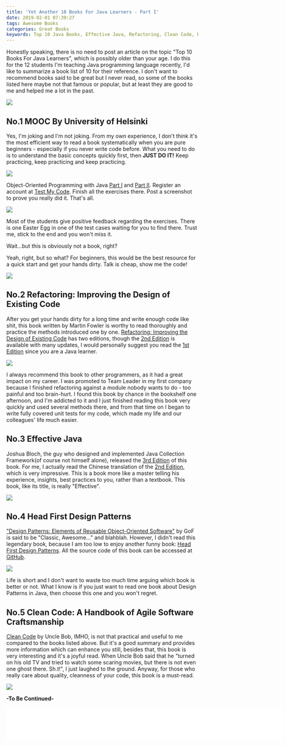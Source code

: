 ```yaml
---
title: 'Yet Another 10 Books For Java Learners - Part I'
date: 2019-02-01 07:39:27
tags: Awesome Books
categories: Great Books
keywords: Top 10 Java Books, Effective Java, Refactoring, Clean Code, Head First Design Pattern
---
```


Honestly speaking, there is no need to post an article on the topic "Top 10 Books For Java Learners", which is possibly older than your age. I do this for the 12 students I'm teaching Java programming language recently, I'd like to summarize a book list of 10 for their reference. I don't want to recommend books said to be great but I never read, so some of the books listed here maybe not that famous or popular, but at least they are good to me and helped me a lot in the past.

![](https://www.dropbox.com/s/6cir6bgtlzzl94j/books.jpg?dl=1)<!-- more -->

## No.1 MOOC By University of Helsinki

Yes, I'm joking and I'm not joking. From my own experience, I don't think it's the most efficient way to read a book systematically when you are pure beginners - especially if you never write code before. What you need to do is to understand the basic concepts quickly first, then **JUST DO IT!** Keep practicing, keep practicing and keep practicing.

<a target="_blank" href="https://www.amazon.com/NIKE-Sportswear-Swoosh-Varsity-Medium/dp/B00TFAEPRA/ref=as_li_ss_il?ie=UTF8&qid=1549036398&sr=8-1&keywords=Just+do+it&linkCode=li3&tag=javaneversleep-20&linkId=a45c1168c1454889779b81a6c9304ada&language=en_US" target="_blank"><img border="0" src="//ws-na.amazon-adsystem.com/widgets/q?_encoding=UTF8&ASIN=B00TFAEPRA&Format=_SL250_&ID=AsinImage&MarketPlace=US&ServiceVersion=20070822&WS=1&tag=javaneversleep-20&language=en_US" ></a><img src="https://ir-na.amazon-adsystem.com/e/ir?t=javaneversleep-20&language=en_US&l=li3&o=1&a=B00TFAEPRA" width="1" height="1" border="0" alt="" style="border:none !important; margin:0px !important;" />

Object-Oriented Programming with Java [Part I](https://materiaalit.github.io/2013-oo-programming/part1/week-1/) and [Part II](https://materiaalit.github.io/2013-oo-programming/part2/week-7/). Register an account at [Test My Code](https://tmc.mooc.fi/user/new). Finish all the exercises there. Post a screenshot to prove you really did it. That's all.

![](https://www.dropbox.com/s/fg5ceqyklz7x6wf/mooc-part1-109.jpg?dl=1)

Most of the students give positive feedback regarding the exercises. There is one Easter Egg in one of the test cases waiting for you to find there. Trust me, stick to the end and you won't miss it.

Wait...but this is obviously not a book, right?

Yeah, right, but so what? For beginners, this would be the best resource for a quick start and get your hands dirty. Talk is cheap, show me the code!

<a target="_blank" href="https://www.amazon.com/gp/product/B01FOTSHLA/ref=as_li_tl?ie=UTF8&camp=1789&creative=9325&creativeASIN=B01FOTSHLA&linkCode=as2&tag=javaneversleep-20&linkId=314168ef8b7dd05181532e41f8c561dc"><img border="0" src="//ws-na.amazon-adsystem.com/widgets/q?_encoding=UTF8&MarketPlace=US&ASIN=B01FOTSHLA&ServiceVersion=20070822&ID=AsinImage&WS=1&Format=_SL250_&tag=javaneversleep-20" ></a><img src="//ir-na.amazon-adsystem.com/e/ir?t=javaneversleep-20&l=am2&o=1&a=B01FOTSHLA" width="1" height="1" border="0" alt="" style="border:none !important; margin:0px !important;" />

## No.2 Refactoring: Improving the Design of Existing Code

After you get your hands dirty for a long time and write enough code like shit, this book written by Martin Fowler is worthy to read thoroughly and practice the methods introduced one by one. [Refactoring: Improving the Design of Existing Code](https://amzn.to/2GeaV5Q) has two editions, though the [2nd Edition](https://amzn.to/2DOMhaE) is available with many updates, I would personally suggest you read the [1st Edition](https://amzn.to/2MKnHKN) since you are a Java learner.

<a target="_blank"  href="https://www.amazon.com/gp/product/0134757599/ref=as_li_tl?ie=UTF8&camp=1789&creative=9325&creativeASIN=0134757599&linkCode=as2&tag=javaneversleep-20&linkId=89250f6bdc5dbc4ec626099edabefb8d"><img border="0" src="//ws-na.amazon-adsystem.com/widgets/q?_encoding=UTF8&MarketPlace=US&ASIN=0134757599&ServiceVersion=20070822&ID=AsinImage&WS=1&Format=_SL250_&tag=javaneversleep-20" ></a><img src="//ir-na.amazon-adsystem.com/e/ir?t=javaneversleep-20&l=am2&o=1&a=0134757599" width="1" height="1" border="0" alt="" style="border:none !important; margin:0px !important;" />

I always recommend this book to other programmers, as it had a great impact on my career. I was promoted to Team Leader in my first company because I finished refactoring against a module nobody wants to do - too painful and too brain-hurt. I found this book by chance in the bookshelf one afternoon, and I'm addicted to it and I just finished reading this book very quickly and used several methods there, and from that time on I began to write fully covered unit tests for my code, which made my life and our colleagues' life much easier.

## No.3 Effective Java

Joshua Bloch, the guy who designed and implemented Java Collection Framework(of course not himself alone), released the [3rd Edition](https://amzn.to/2Ggl5D4) of this book. For me, I actually read the Chinese translation of the [2nd Edition](https://amzn.to/2S3qqoj), which is very impressive. This is a book more like a master telling his experience, insights, best practices to you, rather than a textbook. This book, like its title, is really "Effective".

<a target="_blank"  href="https://www.amazon.com/Effective-Java-Joshua-Bloch/dp/0134685997/ref=as_li_ss_il?ie=UTF8&qid=1549037913&sr=8-2&keywords=effective+java&linkCode=li3&tag=javaneversleep-20&linkId=fa9eefc833d196486daa8c9f8e92c294&language=en_US" target="_blank"><img border="0" src="//ws-na.amazon-adsystem.com/widgets/q?_encoding=UTF8&ASIN=0134685997&Format=_SL250_&ID=AsinImage&MarketPlace=US&ServiceVersion=20070822&WS=1&tag=javaneversleep-20&language=en_US" ></a><img src="https://ir-na.amazon-adsystem.com/e/ir?t=javaneversleep-20&language=en_US&l=li3&o=1&a=0134685997" width="1" height="1" border="0" alt="" style="border:none !important; margin:0px !important;" />

## No.4 Head First Design Patterns

["Design Patterns: Elements of Reusable Object-Oriented Software"](https://amzn.to/2WA1wvm) by GoF is said to be "Classic, Awesome..." and blahblah. However, I didn't read this legendary book, because I am too low to enjoy another funny book: [Head First Design Patterns](https://amzn.to/2MILzON). All the source code of this book can be accessed at [GitHub](https://github.com/bethrobson/Head-First-Design-Patterns).

<a target="_blank"  href="https://www.amazon.com/Head-First-Design-Patterns-Brain-Friendly/dp/0596007124/ref=as_li_ss_il?ie=UTF8&qid=1549038335&sr=8-1&keywords=head+first+design+patterns+2014&linkCode=li3&tag=javaneversleep-20&linkId=bce55d8f6d7171449418836de9a8d2d6&language=en_US" target="_blank"><img border="0" src="//ws-na.amazon-adsystem.com/widgets/q?_encoding=UTF8&ASIN=0596007124&Format=_SL250_&ID=AsinImage&MarketPlace=US&ServiceVersion=20070822&WS=1&tag=javaneversleep-20&language=en_US" ></a><img src="https://ir-na.amazon-adsystem.com/e/ir?t=javaneversleep-20&language=en_US&l=li3&o=1&a=0596007124" width="1" height="1" border="0" alt="" style="border:none !important; margin:0px !important;" />

Life is short and I don't want to waste too much time arguing which book is better or not. What I know is if you just want to read one book about Design Patterns in Java, then choose this one and you won't regret.

## No.5 Clean Code: A Handbook of Agile Software Craftsmanship

[Clean Code](https://amzn.to/2WCDZKn) by Uncle Bob, IMHO, is not that practical and useful to me compared to the books listed above. But it's a good summary and provides more information which can enhance you still, besides that, this book is very interesting and it's a joyful read. When Uncle Bob said that he "turned on his old TV and tried to watch some scaring movies, but there is not even one ghost there. Sh.t!", I just laughed to the ground. Anyway, for those who really care about quality, cleanness of your code, this book is a must-read.

<a target="_blank"  href="https://www.amazon.com/Clean-Code-Handbook-Software-Craftsmanship/dp/0132350882/ref=as_li_ss_il?ie=UTF8&qid=1549038518&sr=8-1&keywords=clean+code&linkCode=li3&tag=javaneversleep-20&linkId=586746e3093661bce05cf7b585646c25&language=en_US" target="_blank"><img border="0" src="//ws-na.amazon-adsystem.com/widgets/q?_encoding=UTF8&ASIN=0132350882&Format=_SL250_&ID=AsinImage&MarketPlace=US&ServiceVersion=20070822&WS=1&tag=javaneversleep-20&language=en_US" ></a><img src="https://ir-na.amazon-adsystem.com/e/ir?t=javaneversleep-20&language=en_US&l=li3&o=1&a=0132350882" width="1" height="1" border="0" alt="" style="border:none !important; margin:0px !important;" />

**-To Be Continued-**

<script type="text/javascript">
amzn_assoc_placement = "adunit0";
amzn_assoc_search_bar = "true";
amzn_assoc_tracking_id = "javaneversleep-20";
amzn_assoc_ad_mode = "manual";
amzn_assoc_ad_type = "smart";
amzn_assoc_marketplace = "amazon";
amzn_assoc_region = "US";
amzn_assoc_title = "";
amzn_assoc_linkid = "b2d7aa2b3289e841ea7dae7b785b8767";
amzn_assoc_asins = "0201485672,0134685997,0596007124,0132350882";
</script>
<script src="//z-na.amazon-adsystem.com/widgets/onejs?MarketPlace=US"></script>

<iframe src="//rcm-na.amazon-adsystem.com/e/cm?o=1&p=48&l=ur1&category=books&banner=0HX1M2P8DDZ20D689R82&f=ifr&linkID=61f529dfb8b35107c92efc29a2c3c8dc&t=javaneversleep-20&tracking_id=javaneversleep-20" width="728" height="90" scrolling="no" border="0" marginwidth="0" style="border:none;" frameborder="0"></iframe>